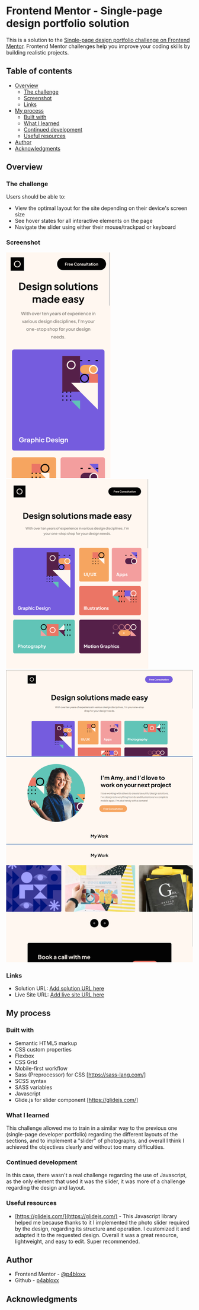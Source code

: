 # Frontend Mentor - Single-page design portfolio solution

This is a solution to the [Single-page design portfolio challenge on Frontend Mentor](https://www.frontendmentor.io/challenges/singlepage-design-portfolio-2MMhyhfKVo). Frontend Mentor challenges help you improve your coding skills by building realistic projects.

## Table of contents

- [Overview](#overview)
  - [The challenge](#the-challenge)
  - [Screenshot](#screenshot)
  - [Links](#links)
- [My process](#my-process)
  - [Built with](#built-with)
  - [What I learned](#what-i-learned)
  - [Continued development](#continued-development)
  - [Useful resources](#useful-resources)
- [Author](#author)
- [Acknowledgments](#acknowledgments)

## Overview

### The challenge

Users should be able to:

- View the optimal layout for the site depending on their device's screen size
- See hover states for all interactive elements on the page
- Navigate the slider using either their mouse/trackpad or keyboard

### Screenshot

![](./SCREENSHOTS/Mobile%20size.png)
![](./SCREENSHOTS/Tablet%20size.png)
![](./SCREENSHOTS/desktop%20size%20and%20hover%201nd%20button.png)
![](./SCREENSHOTS/desktop%20size%20-%202nd%20button%20hover.png)
![](./SCREENSHOTS/Desktop%20size%20-%20slider.png)

### Links

- Solution URL: [Add solution URL here](https://your-solution-url.com)
- Live Site URL: [Add live site URL here](https://your-live-site-url.com)

## My process

### Built with

- Semantic HTML5 markup
- CSS custom properties
- Flexbox
- CSS Grid
- Mobile-first workflow
- Sass (Preprocessor) for CSS [https://sass-lang.com/]
- SCSS syntax
- SASS variables
- Javascript
- Glide.js for slider component [https://glidejs.com/]

### What I learned

This challenge allowed me to train in a similar way to the previous one (single-page developer portfolio) regarding the different layouts of the sections, and to implement a "slider" of photographs, and overall I think I achieved the objectives clearly and without too many difficulties.

### Continued development

In this case, there wasn't a real challenge regarding the use of Javascript, as the only element that used it was the slider, it was more of a challenge regarding the design and layout.

### Useful resources

- [https://glidejs.com/](https://glidejs.com/) - This Javascript library helped me because thanks to it I implemented the photo slider required by the design, regarding its structure and operation. I customized it and adapted it to the requested design. Overall it was a great resource, lightweight, and easy to edit. Super recommended.

## Author

- Frontend Mentor - [@p4bloxx](https://www.frontendmentor.io/profile/p4bloxx)
- Github - [p4abloxx](https://github.com/p4bloxx)

## Acknowledgments
